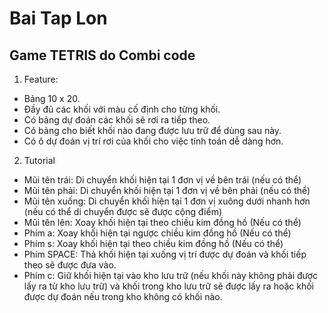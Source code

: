 # Bai Tap Lon

## Game TETRIS do Combi code

1.  Feature:
  * Bảng 10 x 20.
  * Đầy đủ các khối với màu cố định cho từng khối.
  * Có bảng dự đoán các khối sẽ rơi ra tiếp theo.
  * Có bảng cho biết khối nào đang được lưu trữ để dùng sau này.
  * Có ô dự đoán vị trí rơi của khối cho việc tính toán dễ dàng hơn.

2. Tutorial
  * Mũi tên trái:   Di chuyển khối hiện tại 1 đơn vị về bên trái (nếu có thể)
  * Mũi tên phải:   Di chuyển khối hiện tại 1 đơn vị về bên phải (nếu có thể)
  * Mũi tên xuống:  Di chuyển khối hiện tại 1 đơn vị xuông dưới nhanh hơn (nếu có thể di chuyển được sẽ được cộng điểm)
  * Mũi tên lên:    Xoay khối hiện tại theo chiều kim đồng hồ (Nếu có thể)
  * Phím a:         Xoay khối hiện tại ngược chiều kim đồng hồ (Nếu có thể)
  * Phím s:         Xoay khối hiện tại theo  chiều kim đồng hồ (Nếu có thể)
  * Phím SPACE:     Thả khối hiện tại xuống vị trí được dự đoán và khối tiếp theo sẽ được đưa vào.
  * Phím c:         Giữ khối hiện tại vào kho lưu trữ (nếu khối này không phải được lấy ra từ kho lưu trữ) và khối trong kho lưu trữ sẽ được lấy ra hoặc khối được dự đoán nếu trong kho không có khối nào.
